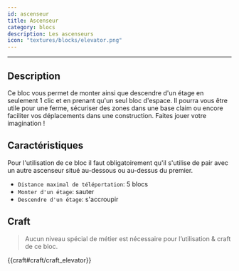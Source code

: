 ```yaml
---
id: ascenseur
title: Ascenseur
category: blocs
description: Les ascenseurs
icon: "textures/blocks/elevator.png"
---
```

___
## Description  

Ce bloc vous permet de monter ainsi que descendre d'un étage en seulement 1 clic et en prenant qu'un seul bloc d'espace. Il pourra vous être utile pour une ferme, sécuriser des zones dans une base claim ou encore faciliter vos déplacements dans une construction. Faites jouer votre imagination ! 

## Caractéristiques 

Pour l'utilisation de ce bloc il faut obligatoirement qu'il s'utilise de pair avec un autre ascenseur situé au-dessous ou au-dessus du premier. 

- ``Distance maximal de téléportation``: 5 blocs 
- ``Monter d'un étage``: sauter 
- ``Descendre d'un étage``: s'accroupir 
 
## Craft 

> Aucun niveau spécial de métier est nécessaire pour l’utilisation & craft de ce bloc. 

{{craft#craft/craft_elevator}} 
